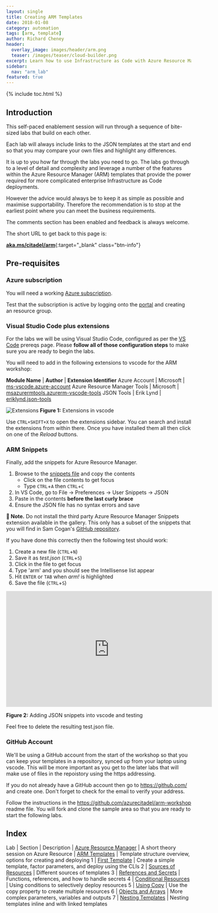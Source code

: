 ```yaml
---
layout: single
title: Creating ARM Templates
date: 2018-01-08
category: automation
tags: [arm, template]
author: Richard Cheney
header:
  overlay_image: images/header/arm.png
  teaser: /images/teaser/cloud-builder.png
excerpt: Learn how to use Infrastructure as Code with Azure Resource Manager template deployments.
sidebar:
  nav: "arm_lab"
featured: true
---
```


{% include toc.html %}

## Introduction

This self-paced enablement session will run through a sequence of bite-sized labs that build on each other.

Each lab will always include links to the JSON templates at the start and end so that you may compare your own files and highlight any differences.

It is up to you how far through the labs you need to go.  The labs go through to a level of detail and complexity and leverage a number of the features within the Azure Resource Manager (ARM) templates that provide the power required for more complicated enterprise Infrastructure as Code deployments.

However the advice would always be to keep it as simple as possible and maximise supportability.  Therefore the recommendation is to stop at the earliest point where you can meet the business requirements.

The comments section has been enabled and feedback is always welcome.

The short URL to get back to this page is:

[**aka.ms/citadel/arm**](https://aka.ms/citadel/arm){:target="_blank" class="btn-info"}

## Pre-requisites

### Azure subscription

You will need a working [Azure subscription](/guides/subscription).

Test that the subscription is active by logging onto the [portal](http://portal.azure.com) and creating an resource group.

### Visual Studio Code plus extensions

For the labs we will be using Visual Studio Code, configured as per the [VS Code](/guides/vscode) prereqs page.  Please **follow all of those configuration steps** to make sure you are ready to begin the labs.

You will need to add in the following extensions to vscode for the ARM workshop:

**Module Name** | **Author** | **Extension Identifier**
Azure Account | Microsoft | [ms-vscode.azure-account](https://marketplace.visualstudio.com/items?itemName=ms-vscode.azure-account)
Azure Resource Manager Tools | Microsoft | [msazurermtools.azurerm-vscode-tools](https://marketplace.visualstudio.com/items?itemName=msazurermtools.azurerm-vscode-tools)
JSON Tools | Erik Lynd | [eriklynd.json-tools](https://marketplace.visualstudio.com/items?itemName=eriklynd.json-tools)

![Extensions](/workshops/arm/images/extensions.png)
**Figure 1:** Extensions in vscode

Use `CTRL+SHIFT+X` to open the extensions sidebar.  You can search and install the extensions from within there.  Once you have installed them all then click on one of the _Reload_ buttons.

### ARM Snippets

Finally, add the snippets for Azure Resource Manager.

1. Browse to the [snippets file](https://raw.githubusercontent.com/sam-cogan/azure-xplat-arm-tooling/master/VSCode/armsnippets.json) and copy the contents
    * Click on the file contents to get focus
    * Type `CTRL`+`A` then `CTRL`+`C`
1. In VS Code, go to File -> Preferences -> User Snippets -> JSON
1. Paste in the contents **before the last curly brace**
1. Ensure the JSON file has no syntax errors and save

**💬 Note.** Do not install the third party Azure Resource Manager Snippets extension available in the gallery.  This only has a subset of the snippets that you will find in Sam Cogan's [GitHub repository](https://github.com/sam-cogan/azure-xplat-arm-tooling/blob/master/VSCode/armsnippets.json).

If you have done this correctly then the following test should work:

1. Create a new file (`CTRL`+`N`)
1. Save it as _test.json_ (`CTRL`+`S`)
1. Click in the file to get focus
1. Type 'arm' and you should see the Intellisense list appear
1. Hit `ENTER` or `TAB` when _arm!_ is highlighted
1. Save the file (`CTRL`+`S`)

<iframe width="560" height="315" src="https://www.youtube.com/embed/ePxAH5YBKP4?rel=0" frameborder="0" allow="autoplay; encrypted-media" allowfullscreen></iframe>

**Figure 2:** Adding JSON snippets into vscode and testing

Feel free to delete the resulting test.json file.

### GitHub Account

We'll be using a GitHub account from the start of the workshop so that you can keep your templates in a repository, synced up from your laptop using vscode.  This will be more important as you get to the later labs that will make use of files in the repoistory using the https addressing.

If you do not already have a GitHub account then go to  <https://github.com/> and create one.  Don't forget to check for the email to verify your address.

Follow the instructions in the <https://github.com/azurecitadel/arm-workshop> readme file.  You will fork and clone the sample area so that you are ready to start the following labs.

## Index

Lab | Section | Description
| [Azure Resource Manager](/workshops/arm/theoryARM/) | A short theory session on Azure Resource
| [ARM Templates](/workshops/arm/theoryTemplates/) | Template structure overview, options for creating and deploying
1 | [First Template](/workshops/arm/arm-lab1-basics/) | Create a simple template, factor parameters, and deploy using the CLIs
2 | [Sources of Resources](/workshops/arm/arm-lab2-sources) | Different sources of templates
3 | [References and Secrets](/workshops/arm/arm-lab3-secrets) | Functions, references, and how to handle secrets
4 | [Conditional Resources](/workshops/arm/arm-lab4-conditions) | Using conditions to selectively deploy resources
5 | [Using Copy](/workshops/arm/arm-lab5-copies) | Use the copy property to create multiple resources
6 | [Objects and Arrays](/workshops/arm/arm-lab6-complex) | More complex parameters, variables and outputs
7 | [Nesting Templates](/workshops/arm/arm-lab7-nesting) | Nesting templates inline and with linked templates
